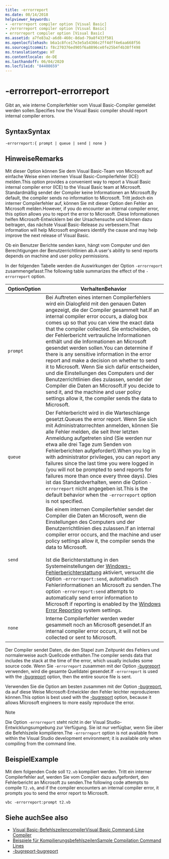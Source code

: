 ```yaml
---
title: -errorreport
ms.date: 08/14/2018
helpviewer_keywords:
- -errorreport compiler option [Visual Basic]
- /errorreport compiler option [Visual Basic]
- errorreport compiler option [Visual Basic]
ms.assetid: a7fe83a2-a6d8-460c-8dad-79a8f433f501
ms.openlocfilehash: b6a1c8fce17e3e5a54366c2ff4dff4e6aa668f56
ms.sourcegitcommit: f8c270376ed905f6a8896ce0fe25b4f4b38ff498
ms.translationtype: HT
ms.contentlocale: de-DE
ms.lasthandoff: 06/04/2020
ms.locfileid: "84408659"
---
```

# <a name="-errorreport"></a><span data-ttu-id="f4a22-102">-errorreport</span><span class="sxs-lookup"><span data-stu-id="f4a22-102">-errorreport</span></span>

<span data-ttu-id="f4a22-103">Gibt an, wie interne Compilerfehler vom Visual Basic-Compiler gemeldet werden sollen.</span><span class="sxs-lookup"><span data-stu-id="f4a22-103">Specifies how the Visual Basic compiler should report internal compiler errors.</span></span>

## <a name="syntax"></a><span data-ttu-id="f4a22-104">Syntax</span><span class="sxs-lookup"><span data-stu-id="f4a22-104">Syntax</span></span>

```console
-errorreport:{ prompt | queue | send | none }
```

## <a name="remarks"></a><span data-ttu-id="f4a22-105">Hinweise</span><span class="sxs-lookup"><span data-stu-id="f4a22-105">Remarks</span></span>

<span data-ttu-id="f4a22-106">Mit dieser Option können Sie dem Visual Basic-Team von Microsoft auf einfache Weise einen internen Visual Basic-Compilerfehler (ICE) melden.</span><span class="sxs-lookup"><span data-stu-id="f4a22-106">This option provides a convenient way to report a Visual Basic internal compiler error (ICE) to the Visual Basic team at Microsoft.</span></span> <span data-ttu-id="f4a22-107">Standardmäßig sendet der Compiler keine Informationen an Microsoft.</span><span class="sxs-lookup"><span data-stu-id="f4a22-107">By default, the compiler sends no information to Microsoft.</span></span> <span data-ttu-id="f4a22-108">Tritt jedoch ein interner Compilerfehler auf, können Sie mit dieser Option den Fehler an Microsoft melden.</span><span class="sxs-lookup"><span data-stu-id="f4a22-108">However, if you do encounter an internal compiler error, this option allows you to report the error to Microsoft.</span></span> <span data-ttu-id="f4a22-109">Diese Informationen helfen Microsoft-Entwicklern bei der Ursachensuche und können dazu beitragen, das nächste Visual Basic-Release zu verbessern.</span><span class="sxs-lookup"><span data-stu-id="f4a22-109">That information will help Microsoft engineers identify the cause and may help improve the next release of Visual Basic.</span></span>

<span data-ttu-id="f4a22-110">Ob ein Benutzer Berichte senden kann, hängt vom Computer und den Berechtigungen der Benutzerrichtlinien ab.</span><span class="sxs-lookup"><span data-stu-id="f4a22-110">A user's ability to send reports depends on machine and user policy permissions.</span></span>

<span data-ttu-id="f4a22-111">In der folgenden Tabelle werden die Auswirkungen der Option `-errorreport` zusammengefasst:</span><span class="sxs-lookup"><span data-stu-id="f4a22-111">The following table summarizes the effect of the `-errorreport` option.</span></span>

|<span data-ttu-id="f4a22-112">Option</span><span class="sxs-lookup"><span data-stu-id="f4a22-112">Option</span></span>|<span data-ttu-id="f4a22-113">Verhalten</span><span class="sxs-lookup"><span data-stu-id="f4a22-113">Behavior</span></span>|
|---|---|
|`prompt`|<span data-ttu-id="f4a22-114">Bei Auftreten eines internen Compilerfehlers wird ein Dialogfeld mit den genauen Daten angezeigt, die der Compiler gesammelt hat.</span><span class="sxs-lookup"><span data-stu-id="f4a22-114">If an internal compiler error occurs, a dialog box comes up so that you can view the exact data that the compiler collected.</span></span> <span data-ttu-id="f4a22-115">Sie entscheiden, ob der Fehlerbericht vertrauliche Informationen enthält und die Informationen an Microsoft gesendet werden sollen.</span><span class="sxs-lookup"><span data-stu-id="f4a22-115">You can determine if there is any sensitive information in the error report and make a decision on whether to send it to Microsoft.</span></span> <span data-ttu-id="f4a22-116">Wenn Sie sich dafür entscheiden, und die Einstellungen des Computers und der Benutzerrichtlinien dies zulassen, sendet der Compiler die Daten an Microsoft.</span><span class="sxs-lookup"><span data-stu-id="f4a22-116">If you decide to send it, and the machine and user policy settings allow it, the compiler sends the data to Microsoft.</span></span>|
|`queue`|<span data-ttu-id="f4a22-117">Der Fehlerbericht wird in die Warteschlange gesetzt.</span><span class="sxs-lookup"><span data-stu-id="f4a22-117">Queues the error report.</span></span> <span data-ttu-id="f4a22-118">Wenn Sie sich mit Administratorrechten anmelden, können Sie alle Fehler melden, die seit Ihrer letzten Anmeldung aufgetreten sind (Sie werden nur etwa alle drei Tage zum Senden von Fehlerberichten aufgefordert).</span><span class="sxs-lookup"><span data-stu-id="f4a22-118">When you log in with administrator privileges, you can report any failures since the last time you were logged in (you will not be prompted to send reports for failures more than once every three days).</span></span> <span data-ttu-id="f4a22-119">Dies ist das Standardverhalten, wenn die Option `-errorreport` nicht angegeben ist.</span><span class="sxs-lookup"><span data-stu-id="f4a22-119">This is the default behavior when the `-errorreport` option is not specified.</span></span>|
|`send`|<span data-ttu-id="f4a22-120">Bei einem internen Compilerfehler sendet der Compiler die Daten an Microsoft, wenn die Einstellungen des Computers und der Benutzerrichtlinien dies zulassen.</span><span class="sxs-lookup"><span data-stu-id="f4a22-120">If an internal compiler error occurs, and the machine and user policy settings allow it, the compiler sends the data to Microsoft.</span></span><br /><br /> <span data-ttu-id="f4a22-121">Ist die Berichterstattung in den Systemeinstellungen der [Windows-Fehlerberichterstattung](/windows/desktop/wer/windows-error-reporting) aktiviert, versucht die Option `-errorreport:send`, automatisch Fehlerinformationen an Microsoft zu senden.</span><span class="sxs-lookup"><span data-stu-id="f4a22-121">The option `-errorreport:send` attempts to automatically send error information to Microsoft if reporting is enabled by the [Windows Error Reporting](/windows/desktop/wer/windows-error-reporting) system settings.</span></span> |
|`none`|<span data-ttu-id="f4a22-122">Interne Compilerfehler werden weder gesammelt noch an Microsoft gesendet.</span><span class="sxs-lookup"><span data-stu-id="f4a22-122">If an internal compiler error occurs, it will not be collected or sent to Microsoft.</span></span>|

<span data-ttu-id="f4a22-123">Der Compiler sendet Daten, die den Stapel zum Zeitpunkt des Fehlers und normalerweise auch Quellcode enthalten.</span><span class="sxs-lookup"><span data-stu-id="f4a22-123">The compiler sends data that includes the stack at the time of the error, which usually includes some source code.</span></span> <span data-ttu-id="f4a22-124">Wenn Sie `-errorreport` zusammen mit der Option [-bugreport](bugreport.md) verwenden, wird die gesamte Quelldatei gesendet.</span><span class="sxs-lookup"><span data-stu-id="f4a22-124">If `-errorreport` is used with the [-bugreport](bugreport.md) option, then the entire source file is sent.</span></span>

<span data-ttu-id="f4a22-125">Verwenden Sie die Option am besten zusammen mit der Option [-bugreport](bugreport.md), da auf diese Weise Microsoft-Entwickler den Fehler leichter reproduzieren können.</span><span class="sxs-lookup"><span data-stu-id="f4a22-125">This option is best used with the [-bugreport](bugreport.md) option, because it allows Microsoft engineers to more easily reproduce the error.</span></span>

> [!NOTE]
> <span data-ttu-id="f4a22-126">Die Option `-errorreport` steht nicht in der Visual Studio-Entwicklungsumgebung zur Verfügung. Sie ist nur verfügbar, wenn Sie über die Befehlszeile kompilieren.</span><span class="sxs-lookup"><span data-stu-id="f4a22-126">The `-errorreport` option is not available from within the Visual Studio development environment; it is available only when compiling from the command line.</span></span>

## <a name="example"></a><span data-ttu-id="f4a22-127">Beispiel</span><span class="sxs-lookup"><span data-stu-id="f4a22-127">Example</span></span>

<span data-ttu-id="f4a22-128">Mit dem folgenden Code soll `T2.vb` kompiliert werden. Tritt ein interner Compilerfehler auf, werden Sie vom Compiler dazu aufgefordert, den Fehlerbericht an Microsoft zu senden.</span><span class="sxs-lookup"><span data-stu-id="f4a22-128">The following code attempts to compile `T2.vb`, and if the compiler encounters an internal compiler error, it prompts you to send the error report to Microsoft.</span></span>

```console
vbc -errorreport:prompt t2.vb
```

## <a name="see-also"></a><span data-ttu-id="f4a22-129">Siehe auch</span><span class="sxs-lookup"><span data-stu-id="f4a22-129">See also</span></span>

- [<span data-ttu-id="f4a22-130">Visual Basic-Befehlszeilencompiler</span><span class="sxs-lookup"><span data-stu-id="f4a22-130">Visual Basic Command-Line Compiler</span></span>](index.md)
- [<span data-ttu-id="f4a22-131">Beispiele für Kompilierungsbefehlszeilen</span><span class="sxs-lookup"><span data-stu-id="f4a22-131">Sample Compilation Command Lines</span></span>](sample-compilation-command-lines.md)
- [<span data-ttu-id="f4a22-132">-bugreport</span><span class="sxs-lookup"><span data-stu-id="f4a22-132">-bugreport</span></span>](bugreport.md)
